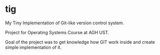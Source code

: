 # tig

My Tiny Implementation of Git-like version control system.

Project for Operating Systems Course at AGH UST.

Goal of the project was to get knowledge how GIT work inside and create simple implementation of it.
